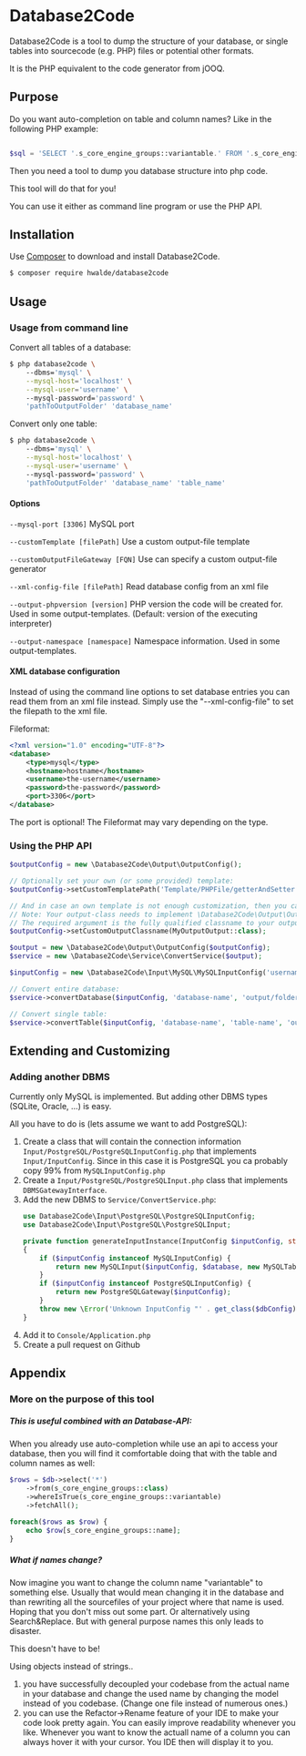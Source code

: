 # Database2Code

Database2Code is a tool to dump the structure of your database, or single tables into sourcecode (e.g. PHP) files or potential other formats.

It is the PHP equivalent to the code generator from jOOQ.

## Purpose

Do you want auto-completion on table and column names? Like in the following PHP example:

```php

$sql = 'SELECT '.s_core_engine_groups::variantable.' FROM '.s_core_engine_groups::class;
```

Then you need a tool to dump you database structure into php code. 

This tool will do that for you!

You can use it either as command line program or use the PHP API. 

## Installation

Use [Composer](https://getcomposer.org/) to download and install Database2Code. 

```bash
$ composer require hwalde/database2code
```

## Usage

### Usage from command line

Convert all tables of a database:
```bash
$ php database2code \ 
    --dbms='mysql' \
    --mysql-host='localhost' \
    --mysql-user='username' \ 
    --mysql-password='password' \
    'pathToOutputFolder' 'database_name'
```

Convert only one table:
```bash
$ php database2code \ 
    --dbms='mysql' \
    --mysql-host='localhost' \
    --mysql-user='username' \ 
    --mysql-password='password' \
    'pathToOutputFolder' 'database_name' 'table_name'
```

#### Options

```--mysql-port [3306]``` MySQL port

```--customTemplate [filePath]``` Use a custom output-file template

```--customOutputFileGateway [FQN]``` Use can specify a custom output-file generator

```--xml-config-file [filePath]``` Read database config from an xml file

```--output-phpversion [version]``` PHP version the code will be created for. Used in some output-templates. (Default: version of the executing interpreter)

```--output-namespace [namespace]``` Namespace information. Used in some output-templates.

#### XML database configuration

Instead of using the command line options to set database entries you can read them from an xml file instead.
Simply use the "--xml-config-file" to set the filepath to the xml file.

Fileformat:
```xml
<?xml version="1.0" encoding="UTF-8"?>
<database>
    <type>mysql</type>
    <hostname>hostname</hostname>
    <username>the-username</username>
    <password>the-password</password>
    <port>3306</port>
</database>
```

The port is optional!
The Fileformat may vary depending on the type.

### Using the PHP API

```php
$outputConfig = new \Database2Code\Output\OutputConfig();

// Optionally set your own (or some provided) template:
$outputConfig->setCustomTemplatePath('Template/PHPFile/getterAndSetter.php');

// And in case an own template is not enough customization, then you can provide an your own output-class.
// Note: Your output-class needs to implement \Database2Code\Output\Output interface.
// The required argument is the fully qualified classname to your output-class:
$outputConfig->setCustomOutputClassname(MyOutputOutput::class);

$output = new \Database2Code\Output\OutputConfig($outputConfig);
$service = new \Database2Code\Service\ConvertService($output);

$inputConfig = new \Database2Code\Input\MySQL\MySQLInputConfig('username', 'password', 'hostname');

// Convert entire database:
$service->convertDatabase($inputConfig, 'database-name', 'output/folder/path');

// Convert single table:
$service->convertTable($inputConfig, 'database-name', 'table-name', 'output/folder/path');
```

## Extending and Customizing

### Adding another DBMS

Currently only MySQL is implemented. But adding other DBMS types (SQLite, Oracle, ...) is easy.

All you have to do is (lets assume we want to add PostgreSQL):
 
 1. Create a class that will contain the connection information ```Input/PostgreSQL/PostgreSQLInputConfig.php``` that implements ```Input/InputConfig```. Since in this case it is PostgreSQL you ca probably copy 99% from ```MySQLInputConfig.php```
 2. Create a ```Input/PostgreSQL/PostgreSQLInput.php``` class that implements ```DBMSGatewayInterface```. 
 3. Add the new DBMS to ```Service/ConvertService.php```: 
    ```php
    use Database2Code\Input\PostgreSQL\PostgreSQLInputConfig;
    use Database2Code\Input\PostgreSQL\PostgreSQLInput;
    
    private function generateInputInstance(InputConfig $inputConfig, string $database) : Input
    {
        if ($inputConfig instanceof MySQLInputConfig) {
            return new MySQLInput($inputConfig, $database, new MySQLTableHydrator());
        }
        if ($inputConfig instanceof PostgreSQLInputConfig) {
            return new PostgreSQLGateway($inputConfig);
        }
        throw new \Error('Unknown InputConfig "' . get_class($dbConfig) . '"!');
    }
    ```
 4. Add it to ```Console/Application.php```
 5. Create a pull request on Github
 
## Appendix

### <a name="furtherPurpose"></a>More on the purpose of this tool

##### This is useful combined with an Database-API:

When you already use auto-completion while use an api to access your database, then you will find it comfortable doing that with the table and column names as well:

```php
$rows = $db->select('*')
    ->from(s_core_engine_groups::class)
    ->whereIsTrue(s_core_engine_groups::variantable)
    ->fetchAll();
    
foreach($rows as $row) {
    echo $row[s_core_engine_groups::name];   
}
```

##### What if names change?

Now imagine you want to change the column name "variantable" to something else. 
Usually that would mean changing it in the database and than rewriting all the sourcefiles of your project where that name is used. Hoping that you don't miss out some part. Or alternatively using Search&Replace. But with general purpose names this only leads to disaster.

This doesn't have to be! 

Using objects instead of strings..
1. you have successfully decoupled your codebase from the actual name in your database and change the used name by changing the model instead of you codebase. (Change one file instead of numerous ones.)
2. you can use the Refactor->Rename feature of your IDE to make your code look pretty again. You can easily improve readability whenever you like. Whenever you want to know the actuall name of a column you can always hover it with your cursor. You IDE then will display it to you. 





